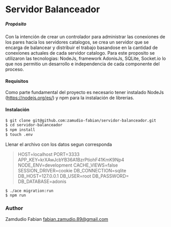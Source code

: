 # Servidor Balanceador

##### Propósito

Con la intención de crear un controlador para administrar las conexiones de los pares hacia los servidores catalogos, se crea un servidor que se encarga de balancear y distribuir el trabajo basandose en la cantidad de conexiones actuales de cada servidor catalogo. Para este proposito se utilizaron las tecnologias: NodeJs, framework AdonisJs, SQLite, Socket.io lo que nos permitio un desarrollo e independencia de cada componente del proceso.

#### Requisitos

Como parte fundamental del proyecto es necesario tener instalado NodeJs (https://nodejs.org/es/) y npm para la instalación de librerias.

#### Instalación

```sh
$ git clone git@github.com:zamudio-fabian/servidor-balanceador.git
$ cd servidor-balanceador
$ npm install
$ touch .env
```

Llenar el archivo con los datos segun corresponda

>   HOST=localhost
PORT=3333
APP_KEY=krXAwJcbYB36A1BzrPtiohF41KmK9Np4
NODE_ENV=development
CACHE_VIEWS=false
SESSION_DRIVER=cookie
DB_CONNECTION=sqlite
DB_HOST=127.0.0.1
DB_USER=root
DB_PASSWORD=
DB_DATABASE=adonis



```
$ ./ace migration:run
$ npm run
```


### Author
Zamdudio Fabian
fabian.zamudio.89@gmail.com